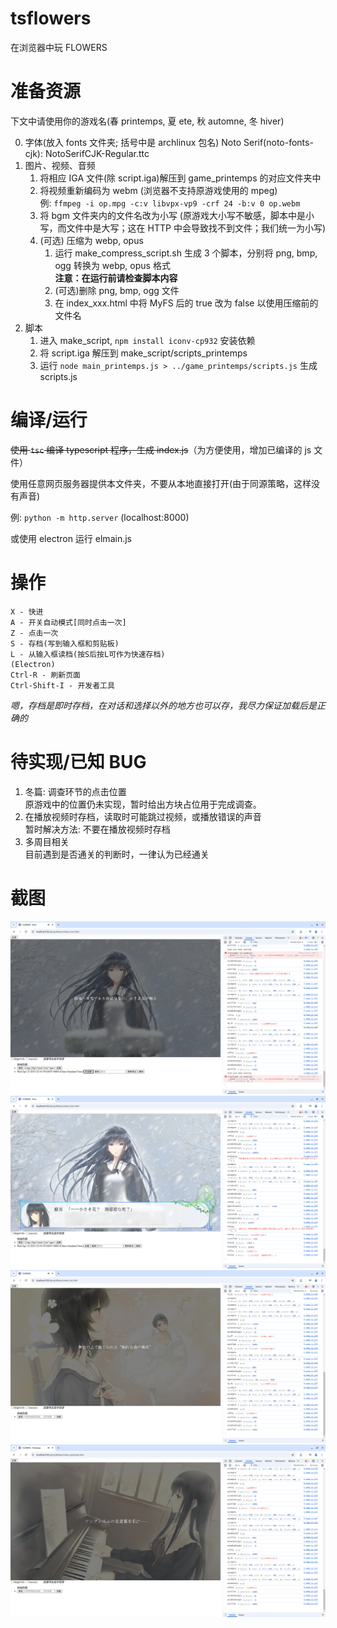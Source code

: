 # tsflowers

在浏览器中玩 FLOWERS

# 准备资源

下文中请使用你的游戏名(春 printemps, 夏 ete, 秋 automne, 冬 hiver)

0. 字体(放入 fonts 文件夹; 括号中是 archlinux 包名)
   Noto Serif(noto-fonts-cjk): NotoSerifCJK-Regular.ttc
1. 图片、视频、音频
   1. 将相应 IGA 文件(除 script.iga)解压到 game_printemps 的对应文件夹中
   2. 将视频重新编码为 webm (浏览器不支持原游戏使用的 mpeg)  
      例: `ffmpeg -i op.mpg -c:v libvpx-vp9 -crf 24 -b:v 0 op.webm`
   3. 将 bgm 文件夹内的文件名改为小写
      (原游戏大小写不敏感，脚本中是小写，而文件中是大写；这在 HTTP 中会导致找不到文件；我们统一为小写)
   4. (可选) 压缩为 webp, opus
      1. 运行 make_compress_script.sh 生成 3 个脚本，分别将 png, bmp, ogg 转换为 webp, opus 格式  
         **注意：在运行前请检查脚本内容**
      2. (可选)删除 png, bmp, ogg 文件
      3. 在 index_xxx.html 中将 MyFS 后的 true 改为 false 以使用压缩前的文件名
2. 脚本
   1. 进入 make_script, `npm install iconv-cp932` 安装依赖
   2. 将 script.iga 解压到 make_script/scripts_printemps
   3. 运行 `node main_printemps.js > ../game_printemps/scripts.js` 生成 scripts.js

# 编译/运行

~~使用 `tsc` 编译 typescript 程序，生成 index.js~~（为方便使用，增加已编译的 js 文件）

使用任意网页服务器提供本文件夹，不要从本地直接打开(由于同源策略，这样没有声音)

例: `python -m http.server` (localhost:8000)

或使用 electron 运行 elmain.js

# 操作

```
X - 快进
A - 开关自动模式[同时点击一次]
Z - 点击一次
S - 存档(写到输入框和剪贴板)
L - 从输入框读档(按S后按L可作为快速存档)
(Electron)
Ctrl-R - 刷新页面
Ctrl-Shift-I - 开发者工具
```

_嗯，存档是即时存档，在对话和选择以外的地方也可以存，我尽力保证加载后是正确的_

# 待实现/已知 BUG

1. 冬篇: 调查环节的点击位置  
   原游戏中的位置仍未实现，暂时给出方块占位用于完成调查。
2. 在播放视频时存档，读取时可能跳过视频，或播放错误的声音  
   暂时解决方法: 不要在播放视频时存档
3. 多周目相关  
   目前遇到是否通关的判断时，一律认为已经通关

# 截图

![](_screenshots/ss-2025-04-23_22-55-53_1745420153.png)
![](_screenshots/ss-2025-04-23_22-57-06_1745420226.png)
![](_screenshots/ss-2025-04-23_22-58-37_1745420317.png)
![](_screenshots/ss-2025-04-23_22-59-04_1745420344.png)
